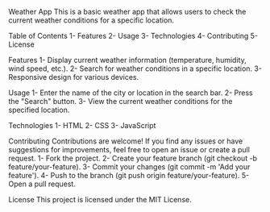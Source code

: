 Weather App
This is a basic weather app that allows users to check the current weather conditions for a specific location.

Table of Contents
1- Features
2- Usage
3- Technologies
4- Contributing
5- License

Features
1- Display current weather information (temperature, humidity, wind speed, etc.).
2- Search for weather conditions in a specific location.
3- Responsive design for various devices.

Usage
1- Enter the name of the city or location in the search bar.
2- Press the "Search" button.
3- View the current weather conditions for the specified location.

Technologies
1- HTML
2- CSS
3- JavaScript

Contributing
Contributions are welcome! If you find any issues or have suggestions for improvements, feel free to open an issue or create a pull request.
1- Fork the project.
2- Create your feature branch (git checkout -b feature/your-feature).
3- Commit your changes (git commit -m 'Add your feature').
4- Push to the branch (git push origin feature/your-feature).
5- Open a pull request.

License
This project is licensed under the MIT License.
